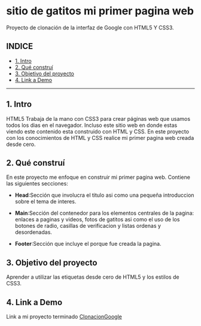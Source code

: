 # sitio de gatitos mi primer pagina web
Proyecto de clonación de la interfaz de Google con HTML5 Y CSS3.
## **INDICE**
* [1. Intro](#)
* [2. Qué construí](#)
* [3. Objetivo del proyecto](#)
* [4. Link a Demo](#)

****

## 1. Intro
HTML5 Trabaja de la mano con CSS3 para crear páginas web que usamos todos los dias en el navegador. Incluso este sitio web en donde estas viendo este contenido esta construido con HTML y CSS. En este proyecto con los conocimientos de HTML y CSS realice mi primer pagina web creada desde cero.

## 2. Qué construí 
En este proyecto me enfoque en construir mi primer pagina web. Contiene las siguientes secciones:
* **Head**:Sección que involucra el titulo asi como una pequeña introduccion sobre el tema de interes.

* **Main**:Sección del contenedor para los elementos centrales de la pagina: enlaces a paginas y videos, fotos de gatitos asi como el uso de los botones de radio, casillas de verificacion y listas ordenas y desordenadas.

* **Footer**:Sección que incluye el porque fue creada la pagina.

## 3. Objetivo del proyecto
Aprender a utilizar las etiquetas desde cero de HTML5 y los estilos de CSS3. 

## 4. Link a Demo 
Link a mi proyecto terminado [ClonacionGoogle](https://sitiodegatitos.netlify.app/)
